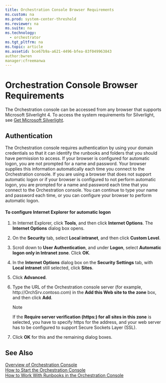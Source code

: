 ```yaml
---
title: Orchestration Console Browser Requirements
ms.custom: na
ms.prod: system-center-threshold
ms.reviewer: na
ms.suite: na
ms.technology: 
  - orchestrator
ms.tgt_pltfrm: na
ms.topic: article
ms.assetid: bce67b9a-a621-4496-bfea-83f049963843
author:bwren
manager:cfreemanwa
---
```

# Orchestration Console Browser Requirements
The Orchestration console can be accessed from any browser that supports Microsoft Silverlight 4. To access the system requirements for Silverlight, see [Get Microsoft Silverlight](http://go.microsoft.com/fwlink/p/?LinkId=128111).  
  
## Authentication  
The Orchestration console requires authentication by using your domain credentials so that it can identify the runbooks and folders that you should have permission to access. If your browser is configured for automatic logon, you are not prompted for a name and password. Your browser supplies this information automatically each time you connect to the Orchestration console. If you are using a browser that does not support automatic logon or if your browser is configured to not perform automatic logon, you are prompted for a name and password each time that you connect to the Orchestration console. You can continue to type your name and password each time, or you can configure your browser to perform automatic logon.  
  
#### To configure Internet Explorer for automatic logon  
  
1.  In Internet Explorer, click **Tools**, and then click **Internet Options**. The **Internet Options** dialog box opens.  
  
2.  On the **Security** tab, select **Local intranet**, and then click **Custom Level**.  
  
3.  Scroll down to **User Authentication**, and under **Logon**, select **Automatic logon only in Intranet zone**. Click **OK**.  
  
4.  In the **Internet Options** dialog box on the **Security Settings** tab, with  **Local intranet** still selected, click **Sites**.  
  
5.  Click **Advanced**.  
  
6.  Type the URL of the Orchestration console server \(for example, http:\/\/OrchSrv.contoso.com\) in the **Add this Web site to the zone** box, and then click **Add**.  
  
    > [!NOTE]  
    > If the **Require server verification \(https:\) for all sites in this zone** is selected, you have to specify https for the address, and your web server has to be configured to support Secure Sockets Layer \(SSL\).  
  
7.  Click **OK** for this and the remaining dialog boxes.  
  
## See Also  
[Overview of Orchestration Console](../../orch/manage/Overview-of-Orchestration-Console.md)  
[How to Start the Orchestration Console](../../orch/manage/How-to-Start-the-Orchestration-Console.md)  
[How to Work With Runbooks in the Orchestration Console](../../orch/manage/How-to-Work-With-Runbooks-in-the-Orchestration-Console.md)  
  
